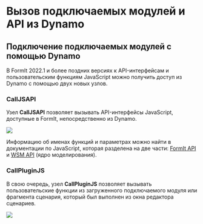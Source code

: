 # Вызов подключаемых модулей и API из Dynamo

## **Подключение подключаемых модулей с помощью Dynamo**

В FormIt 2022.1 и более поздних версиях к API-интерфейсам и пользовательским функциям JavaScript можно получить доступ из Dynamo с помощью двух новых узлов.

### **CallJSAPI** <a href="#calljsapi" id="calljsapi"></a>

Узел **CallJSAPI** позволяет вызывать API-интерфейсы JavaScript, доступные в FormIt, непосредственно из Dynamo.

![](https://formit.autodesk.com/page/formit-dynamo/dynamo-formitCallJSAPI-GetTotalGrossArea.png)

Информацию об именах функций и параметрах можно найти в документации по JavaScript, которая разделена на две части: [FormIt API](https://formit3d.github.io/FormItExamplePlugins/docs/FormItJSAPI/group\_\_mod\_\_jsapi\_\_formit.html) и [WSM API](https://formit3d.github.io/FormItExamplePlugins/docs/FormItJSAPI/group\_\_mod\_\_jsapi\_\_wsm.html) (ядро моделирования).

### **CallPluginJS** <a href="#callpluginjs" id="callpluginjs"></a>

В свою очередь, узел **CallPluginJS** позволяет вызывать пользовательские функции из загруженного подключаемого модуля или фрагмента сценария, который был выполнен из окна редактора сценариев.

![](https://formit.autodesk.com/page/formit-dynamo/dynamo-formitCallPluginJS.png)
